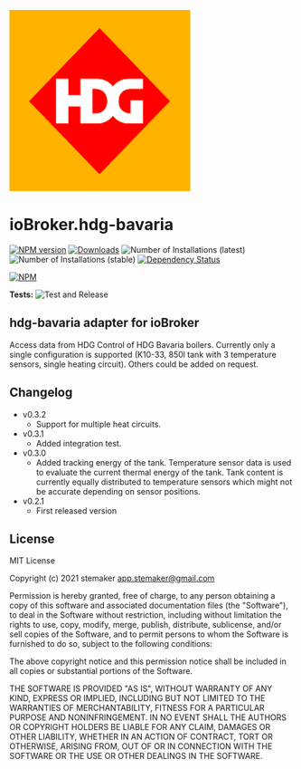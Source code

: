 ![Logo](admin/hdg-bavaria.png)
# ioBroker.hdg-bavaria

[![NPM version](https://img.shields.io/npm/v/iobroker.hdg-bavaria.svg)](https://www.npmjs.com/package/iobroker.hdg-bavaria)
[![Downloads](https://img.shields.io/npm/dm/iobroker.hdg-bavaria.svg)](https://www.npmjs.com/package/iobroker.hdg-bavaria)
![Number of Installations (latest)](https://iobroker.live/badges/hdg-bavaria-installed.svg)
![Number of Installations (stable)](https://iobroker.live/badges/hdg-bavaria-stable.svg)
[![Dependency Status](https://img.shields.io/david/stemaker/iobroker.hdg-bavaria.svg)](https://david-dm.org/stemaker/iobroker.hdg-bavaria)

[![NPM](https://nodei.co/npm/iobroker.hdg-bavaria.png?downloads=true)](https://nodei.co/npm/iobroker.hdg-bavaria/)

**Tests:** ![Test and Release](https://github.com/stemaker/ioBroker.hdg-bavaria/workflows/Test%20and%20Release/badge.svg)

## hdg-bavaria adapter for ioBroker

Access data from HDG Control of HDG Bavaria boilers. Currently only a single configuration is supported (K10-33, 850l tank with 3 
temperature sensors, single heating circuit). Others could be added on request.

## Changelog
<ul>
  <li>v0.3.2
    <ul>
      <li>Support for multiple heat circuits.</li>
    </ul>
  </li>
  <li>v0.3.1
    <ul>
      <li>Added integration test.</li>
    </ul>
  </li>
  <li>v0.3.0
    <ul>
      <li>Added tracking energy of the tank. Temperature sensor data is used to evaluate the current thermal energy of the tank.
      Tank content is currently equally distributed to temperature sensors which might not be accurate depending on sensor positions.</li>
    </ul>
  </li>
  <li>v0.2.1
    <ul>
      <li>First released version</li>
    </ul>
  </li>
</ul>

## License
MIT License

Copyright (c) 2021 stemaker <app.stemaker@gmail.com>

Permission is hereby granted, free of charge, to any person obtaining a copy
of this software and associated documentation files (the "Software"), to deal
in the Software without restriction, including without limitation the rights
to use, copy, modify, merge, publish, distribute, sublicense, and/or sell
copies of the Software, and to permit persons to whom the Software is
furnished to do so, subject to the following conditions:

The above copyright notice and this permission notice shall be included in all
copies or substantial portions of the Software.

THE SOFTWARE IS PROVIDED "AS IS", WITHOUT WARRANTY OF ANY KIND, EXPRESS OR
IMPLIED, INCLUDING BUT NOT LIMITED TO THE WARRANTIES OF MERCHANTABILITY,
FITNESS FOR A PARTICULAR PURPOSE AND NONINFRINGEMENT. IN NO EVENT SHALL THE
AUTHORS OR COPYRIGHT HOLDERS BE LIABLE FOR ANY CLAIM, DAMAGES OR OTHER
LIABILITY, WHETHER IN AN ACTION OF CONTRACT, TORT OR OTHERWISE, ARISING FROM,
OUT OF OR IN CONNECTION WITH THE SOFTWARE OR THE USE OR OTHER DEALINGS IN THE
SOFTWARE.
